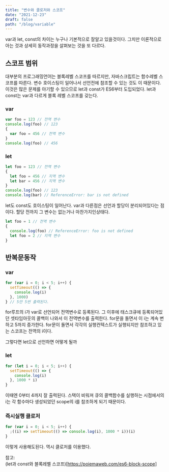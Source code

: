 ```yaml
---
title: "변수와 클로저와 스코프"
date: "2021-12-23"
draft: false
path: "/blog/variable"
---
```


var과 let, const의 차이는 누구나 기본적으로 잘알고 있을것이다.
그치만 이론적으로 아는 것과 상세히 동작과정을 살펴보는 것을 또 다르다.

## 스코프 범위

대부분의 프로그래밍언어는 블록레벨 스코프를 따르지만, 자바스크립트는 함수레벨 스코프를 따른다.
변수 호이스팅이 일어나서 선언전에 참조할 수 있는 것도 이 때문이다.
이것은 많은 문제를 야기할 수 있으므로 let과 const가 ES6부터 도입되었다.
let과 const는 var과 다르게 블록 레벨 스코프를 갖는다.

### var

```javascript
var foo = 123 // 전역 변수
console.log(foo) // 123
{
  var foo = 456 // 전역 변수
}
console.log(foo) // 456
```

### let

```javascript
let foo = 123 // 전역 변수
{
  let foo = 456 // 지역 변수
  let bar = 456 // 지역 변수
}
console.log(foo) // 123
console.log(bar) // ReferenceError: bar is not defined
```

let도 const도 호이스팅이 일어난다.
var과 다른점은 선언과 할당이 분리되어있다는 점이다.
할당 전까지 그 변수는 없는거나 마찬가지인상태다.

```javascript
let foo = 1 // 전역 변수
{
  console.log(foo) // ReferenceError: foo is not defined
  let foo = 2 // 지역 변수
}
```

## 반복문동작

### var

```javascript
for (var i = 0; i < 5; i++) {
  setTimeout(() => {
    console.log(i)
  }, 1000)
} // 5만 5번 출력된다.
```

for루프의 i가 var로 선언되어 전역변수로 등록된다.
그 이후에 태스크큐에 등록되어있던 셋타임아웃의 콜백이 나와서 이 전역변수를 출력한다.
for문을 돌면서 이 i는 계속 변하고 5까지 증가한다. for문이 돌면서 각각의 실행컨텍스트가 실행되지만
참조하고 있는 스코프는 전역의 i이다.

그렇다면 let으로 선언하면 어떻게 될까

### let

```javascript
for (let i = 0; i < 5; i++) {
  setTimeout(() => {
    console.log(i)
  }, 1000 * i)
}
```

이때엔 0부터 4까지 잘 출력된다.
스택이 비워져 큐의 콜백함수를 실행하는 시점에서의 i는 각 함수마다 생성되었던 scope의 i를 참조하게 되기 때문이다.

### 즉시실행 클로저

```javascript
for (var i = 0; i < 5; i++) {
  ;((i) => setTimeout(() => console.log(i), 1000 * i))(i)
}
```

이렇게 사용해도된다. 역시 클로저를 이용했다.

참고:  
(let과 const와 블록레벨 스코프)[https://poiemaweb.com/es6-block-scope]
